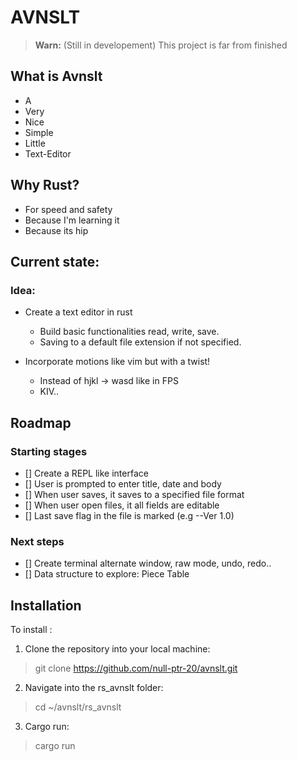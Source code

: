 # AVNSLT

> **Warn:** (Still in developement) This project is far from finished

## What is Avnslt

- A
- Very
- Nice
- Simple
- Little
- Text-Editor

## Why Rust?

- For speed and safety
- Because I'm learning it
- Because its hip

## Current state:

### Idea:

- Create a text editor in rust

  - Build basic functionalities read, write, save.
  - Saving to a default file extension if not specified.

- Incorporate motions like vim but with a twist!

  - Instead of hjkl -> wasd like in FPS
  - KIV..

## Roadmap

### Starting stages

- [] Create a REPL like interface
- [] User is prompted to enter title, date and body
- [] When user saves, it saves to a specified file format
- [] When user open files, it all fields are editable
- [] Last save flag in the file is marked (e.g --Ver 1.0)

### Next steps

- [] Create terminal alternate window, raw mode, undo, redo..
- [] Data structure to explore: Piece Table

## Installation

To install :

1. Clone the repository into your local machine:

> git clone https://github.com/null-ptr-20/avnslt.git

2. Navigate into the rs_avnslt folder:

> cd ~/avnslt/rs_avnslt

3. Cargo run:

> cargo run
